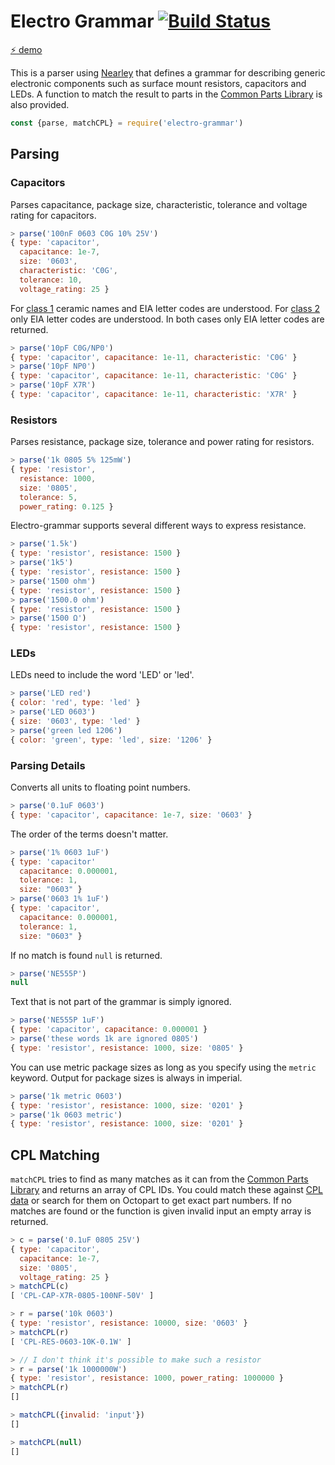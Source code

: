 # Electro Grammar [![Build Status][BADGE]][BUILD]

[:zap: demo](https://monostable.github.io/electro-grammar/)

This is a parser using [Nearley](http://nearley.js.org/) that defines a grammar for describing generic electronic components such as surface mount resistors, capacitors and LEDs.
A function to match the result to parts in the [Common Parts Library][CPL] is also provided.

```js
const {parse, matchCPL} = require('electro-grammar')
```

## Parsing

### Capacitors
Parses capacitance, package size, characteristic, tolerance and voltage rating for capacitors.

```js
> parse('100nF 0603 C0G 10% 25V')
{ type: 'capacitor',
  capacitance: 1e-7,
  size: '0603',
  characteristic: 'C0G',
  tolerance: 10,
  voltage_rating: 25 }
```

For [class 1][CLASS-1] ceramic names and EIA letter codes are understood.
For [class 2][CLASS-2] only EIA letter codes are understood.
In both cases only EIA letter codes are returned.

```js
> parse('10pF C0G/NP0')
{ type: 'capacitor', capacitance: 1e-11, characteristic: 'C0G' }
> parse('10pF NP0')
{ type: 'capacitor', capacitance: 1e-11, characteristic: 'C0G' }
> parse('10pF X7R')
{ type: 'capacitor', capacitance: 1e-11, characteristic: 'X7R' }
```

### Resistors
Parses resistance, package size, tolerance and power rating for resistors.

```js
> parse('1k 0805 5% 125mW')
{ type: 'resistor',
  resistance: 1000,
  size: '0805',
  tolerance: 5,
  power_rating: 0.125 }
```

Electro-grammar supports several different ways to express resistance.

```js
> parse('1.5k')
{ type: 'resistor', resistance: 1500 }
> parse('1k5')
{ type: 'resistor', resistance: 1500 }
> parse('1500 ohm')
{ type: 'resistor', resistance: 1500 }
> parse('1500.0 ohm')
{ type: 'resistor', resistance: 1500 }
> parse('1500 Ω')
{ type: 'resistor', resistance: 1500 }
```

### LEDs

LEDs need to include the word 'LED' or 'led'.

```js
> parse('LED red')
{ color: 'red', type: 'led' }
> parse('LED 0603')
{ size: '0603', type: 'led' }
> parse('green led 1206')
{ color: 'green', type: 'led', size: '1206' }
```


### Parsing Details

Converts all units to floating point numbers.

```js
> parse('0.1uF 0603')
{ type: 'capacitor', capacitance: 1e-7, size: '0603' }
```

The order of the terms doesn't matter.

```js
> parse('1% 0603 1uF')
{ type: 'capacitor'
  capacitance: 0.000001,
  tolerance: 1,
  size: "0603" }
> parse('0603 1% 1uF')
{ type: 'capacitor',
  capacitance: 0.000001,
  tolerance: 1,
  size: "0603" }
```

If no match is found `null` is returned.

```js
> parse('NE555P')
null
```

Text that is not part of the grammar is simply ignored.

```js
> parse('NE555P 1uF')
{ type: 'capacitor', capacitance: 0.000001 }
> parse('these words 1k are ignored 0805')
{ type: 'resistor', resistance: 1000, size: '0805' }
```

You can use metric package sizes as long as you specify using the `metric` keyword.
Output for package sizes is always in imperial.

```js
> parse('1k metric 0603')
{ type: 'resistor', resistance: 1000, size: '0201' }
> parse('1k 0603 metric')
{ type: 'resistor', resistance: 1000, size: '0201' }
```

## CPL Matching
`matchCPL` tries to find as many matches as it can from the [Common Parts Library][CPL] and returns an array of CPL IDs.
You could match these against [CPL data][CPL-Data] or search for them on Octopart to get exact part numbers.
If no matches are found or the function is given invalid input an empty array is returned.

```js
> c = parse('0.1uF 0805 25V')
{ type: 'capacitor',
  capacitance: 1e-7,
  size: '0805',
  voltage_rating: 25 }
> matchCPL(c)
[ 'CPL-CAP-X7R-0805-100NF-50V' ]

> r = parse('10k 0603')
{ type: 'resistor', resistance: 10000, size: '0603' }
> matchCPL(r)
[ 'CPL-RES-0603-10K-0.1W' ]

> // I don't think it's possible to make such a resistor
> r = parse('1k 1000000W')
{ type: 'resistor', resistance: 1000, power_rating: 1000000 }
> matchCPL(r)
[]

> matchCPL({invalid: 'input'})
[]

> matchCPL(null)
[]
```

[CPL]: https://octopart.com/common-parts-library#Resistors
[CPL-DATA]: https://github.com/octopart/CPL-Data
[BADGE]: https://travis-ci.org/monostable/electro-grammar.svg?branch=master
[BUILD]: https://travis-ci.org/monostable/electro-grammar
[CLASS-1]: https://en.wikipedia.org/wiki/Ceramic_capacitor#Class_1_ceramic_capacitors
[CLASS-2]: https://en.wikipedia.org/wiki/Ceramic_capacitor#Class_2_ceramic_capacitors
